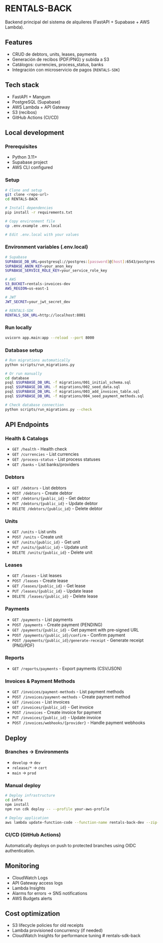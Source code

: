 # RENTALS-BACK

Backend principal del sistema de alquileres (FastAPI + Supabase + AWS Lambda).

## Features
- CRUD de debtors, units, leases, payments
- Generación de recibos (PDF/PNG) y subida a S3
- Catálogos: currencies, process_status, banks
- Integración con microservicio de pagos (`RENTALS-SDK`)

## Tech stack
- FastAPI + Mangum
- PostgreSQL (Supabase)
- AWS Lambda + API Gateway
- S3 (recibos)
- GitHub Actions (CI/CD)

## Local development

### Prerequisites
- Python 3.11+
- Supabase project
- AWS CLI configured

### Setup
```bash
# Clone and setup
git clone <repo-url>
cd RENTALS-BACK

# Install dependencies
pip install -r requirements.txt

# Copy environment file
cp .env.example .env.local

# Edit .env.local with your values
```

### Environment variables (.env.local)
```bash
# Supabase
SUPABASE_DB_URL=postgresql://postgres:[password]@[host]:6543/postgres
SUPABASE_ANON_KEY=your_anon_key
SUPABASE_SERVICE_ROLE_KEY=your_service_role_key

# AWS
S3_BUCKET=rentals-invoices-dev
AWS_REGION=us-east-1

# JWT
JWT_SECRET=your_jwt_secret_dev

# RENTALS-SDK
RENTALS_SDK_URL=http://localhost:8001
```

### Run locally
```bash
uvicorn app.main:app --reload --port 8000
```

### Database setup
```bash
# Run migrations automatically
python scripts/run_migrations.py

# Or run manually
cd database
psql $SUPABASE_DB_URL -f migrations/001_initial_schema.sql
psql $SUPABASE_DB_URL -f migrations/002_seed_data.sql
psql $SUPABASE_DB_URL -f migrations/003_add_invoices_table.sql
psql $SUPABASE_DB_URL -f migrations/004_seed_payment_methods.sql

# Check database connection
python scripts/run_migrations.py --check
```

## API Endpoints

### Health & Catalogs
- `GET /health` - Health check
- `GET /currencies` - List currencies
- `GET /process-status` - List process statuses
- `GET /banks` - List banks/providers

### Debtors
- `GET /debtors` - List debtors
- `POST /debtors` - Create debtor
- `GET /debtors/{public_id}` - Get debtor
- `PUT /debtors/{public_id}` - Update debtor
- `DELETE /debtors/{public_id}` - Delete debtor

### Units
- `GET /units` - List units
- `POST /units` - Create unit
- `GET /units/{public_id}` - Get unit
- `PUT /units/{public_id}` - Update unit
- `DELETE /units/{public_id}` - Delete unit

### Leases
- `GET /leases` - List leases
- `POST /leases` - Create lease
- `GET /leases/{public_id}` - Get lease
- `PUT /leases/{public_id}` - Update lease
- `DELETE /leases/{public_id}` - Delete lease

### Payments
- `GET /payments` - List payments
- `POST /payments` - Create payment (PENDING)
- `GET /payments/{public_id}` - Get payment with pre-signed URL
- `POST /payments/{public_id}/confirm` - Confirm payment
- `POST /payments/{public_id}/generate-receipt` - Generate receipt (PNG/PDF)

### Reports
- `GET /reports/payments` - Export payments (CSV/JSON)

### Invoices & Payment Methods
- `GET /invoices/payment-methods` - List payment methods
- `POST /invoices/payment-methods` - Create payment method
- `GET /invoices` - List invoices
- `GET /invoices/{public_id}` - Get invoice
- `POST /invoices` - Create invoice for payment
- `PUT /invoices/{public_id}` - Update invoice
- `POST /invoices/webhooks/{provider}` - Handle payment webhooks

## Deploy

### Branches → Environments
- `develop` → `dev`
- `release/*` → `cert`
- `main` → `prod`

### Manual deploy
```bash
# Deploy infrastructure
cd infra
npm install
npm run cdk deploy -- --profile your-aws-profile

# Deploy application
aws lambda update-function-code --function-name rentals-back-dev --zip-file fileb://app.zip
```

### CI/CD (GitHub Actions)
Automatically deploys on push to protected branches using OIDC authentication.

## Monitoring
- CloudWatch Logs
- API Gateway access logs
- Lambda Insights
- Alarms for errors → SNS notifications
- AWS Budgets alerts

## Cost optimization
- S3 lifecycle policies for old receipts
- Lambda provisioned concurrency (if needed)
- CloudWatch Insights for performance tuning
#   r e n t a l s - s d k - b a c k  
 